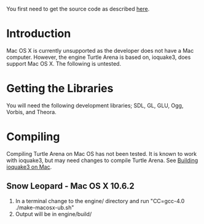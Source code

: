 You first need to get the source code as described [here](BuildingSource.md).

# Introduction #

Mac OS X is currently unsupported as the developer does not have a Mac computer. However, the engine Turtle Arena is based on, ioquake3, does support Mac OS X. The following is untested.

# Getting the Libraries #

You will need the following development libraries; SDL, GL, GLU, Ogg, Vorbis, and Theora.

# Compiling #
Compiling Turtle Arena on Mac OS has not been tested. It is known to work with ioquake3, but may need changes to compile Turtle Arena. See [Building ioquake3 on Mac](http://wiki.ioquake3.org/Building_ioquake3_on_Mac).

## Snow Leopard - Mac OS X 10.6.2 ##
  1. In a terminal change to the engine/ directory and run "CC=gcc-4.0 ./make-macosx-ub.sh"
  1. Output will be in engine/build/
